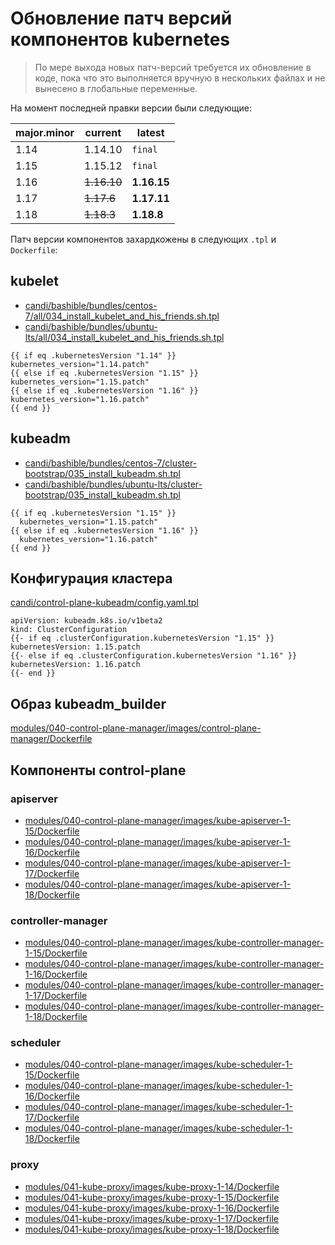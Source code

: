 # Обновление патч версий компонентов kubernetes

> По мере выхода новых патч-версий требуется их обновление в коде, пока что это выполняется вручную в нескольких файлах и не вынесено в глобальные переменные.

На момент последней правки версии были следующие:

| major.minor | current | latest |
| --- | --- | --- |
| 1.14 | 1.14.10 | `final` |
| 1.15 | 1.15.12 | `final` |
| 1.16 | <s>1.16.10</s> | **1.16.15** |
| 1.17 | <s>1.17.6</s> | **1.17.11** |
| 1.18 | <s>1.18.3</s> | **1.18.8** |

Патч версии компонентов захардкожены в следующих `.tpl` и `Dockerfile`:

## kubelet
- [candi/bashible/bundles/centos-7/all/034_install_kubelet_and_his_friends.sh.tpl](../../../candi/bashible/bundles/centos-7/all/034_install_kubelet_and_his_friends.sh.tpl)
- [candi/bashible/bundles/ubuntu-lts/all/034_install_kubelet_and_his_friends.sh.tpl](../../../candi/bashible/bundles/ubuntu-lts/all/034_install_kubelet_and_his_friends.sh.tpl)

```gotemplate
{{ if eq .kubernetesVersion "1.14" }}
kubernetes_version="1.14.patch"
{{ else if eq .kubernetesVersion "1.15" }}
kubernetes_version="1.15.patch"
{{ else if eq .kubernetesVersion "1.16" }}
kubernetes_version="1.16.patch"
{{ end }}
```

## kubeadm
- [candi/bashible/bundles/centos-7/cluster-bootstrap/035_install_kubeadm.sh.tpl](../../../candi/bashible/bundles/centos-7/cluster-bootstrap/035_install_kubeadm.sh.tpl)
- [candi/bashible/bundles/ubuntu-lts/cluster-bootstrap/035_install_kubeadm.sh.tpl](../../../candi/bashible/bundles/ubuntu-lts/cluster-bootstrap/035_install_kubeadm.sh.tpl)

```gotemplate
{{ if eq .kubernetesVersion "1.15" }}
  kubernetes_version="1.15.patch"
{{ else if eq .kubernetesVersion "1.16" }}
  kubernetes_version="1.16.patch"
{{ end }}
```

## Конфигурация кластера
[candi/control-plane-kubeadm/config.yaml.tpl](../../../candi/control-plane-kubeadm/config.yaml.tpl)
```gotemplate
apiVersion: kubeadm.k8s.io/v1beta2
kind: ClusterConfiguration
{{- if eq .clusterConfiguration.kubernetesVersion "1.15" }}
kubernetesVersion: 1.15.patch
{{- else if eq .clusterConfiguration.kubernetesVersion "1.16" }}
kubernetesVersion: 1.16.patch
{{- end }}
```
## Образ kubeadm_builder
[modules/040-control-plane-manager/images/control-plane-manager/Dockerfile](../../../modules/040-control-plane-manager/images/control-plane-manager/Dockerfile)

## Компоненты control-plane

### apiserver
- [modules/040-control-plane-manager/images/kube-apiserver-1-15/Dockerfile](../../../modules/040-control-plane-manager/images/kube-apiserver-1-15/Dockerfile)
- [modules/040-control-plane-manager/images/kube-apiserver-1-16/Dockerfile](../../../modules/040-control-plane-manager/images/kube-apiserver-1-16/Dockerfile)
- [modules/040-control-plane-manager/images/kube-apiserver-1-17/Dockerfile](../../../modules/040-control-plane-manager/images/kube-apiserver-1-17/Dockerfile)
- [modules/040-control-plane-manager/images/kube-apiserver-1-18/Dockerfile](../../../modules/040-control-plane-manager/images/kube-apiserver-1-18/Dockerfile)

### controller-manager
- [modules/040-control-plane-manager/images/kube-controller-manager-1-15/Dockerfile](../../../modules/040-control-plane-manager/images/kube-controller-manager-1-15/Dockerfile)
- [modules/040-control-plane-manager/images/kube-controller-manager-1-16/Dockerfile](../../../modules/040-control-plane-manager/images/kube-controller-manager-1-16/Dockerfile)
- [modules/040-control-plane-manager/images/kube-controller-manager-1-17/Dockerfile](../../../modules/040-control-plane-manager/images/kube-controller-manager-1-17/Dockerfile)
- [modules/040-control-plane-manager/images/kube-controller-manager-1-18/Dockerfile](../../../modules/040-control-plane-manager/images/kube-controller-manager-1-18/Dockerfile)

### scheduler
- [modules/040-control-plane-manager/images/kube-scheduler-1-15/Dockerfile](../../../modules/040-control-plane-manager/images/kube-scheduler-1-15/Dockerfile)
- [modules/040-control-plane-manager/images/kube-scheduler-1-16/Dockerfile](../../../modules/040-control-plane-manager/images/kube-scheduler-1-16/Dockerfile)
- [modules/040-control-plane-manager/images/kube-scheduler-1-17/Dockerfile](../../../modules/040-control-plane-manager/images/kube-scheduler-1-17/Dockerfile)
- [modules/040-control-plane-manager/images/kube-scheduler-1-18/Dockerfile](../../../modules/040-control-plane-manager/images/kube-scheduler-1-18/Dockerfile)

### proxy
- [modules/041-kube-proxy/images/kube-proxy-1-14/Dockerfile](../../../modules/041-kube-proxy/images/kube-proxy-1-14/Dockerfile)
- [modules/041-kube-proxy/images/kube-proxy-1-15/Dockerfile](../../../modules/041-kube-proxy/images/kube-proxy-1-15/Dockerfile)
- [modules/041-kube-proxy/images/kube-proxy-1-16/Dockerfile](../../../modules/041-kube-proxy/images/kube-proxy-1-16/Dockerfile)
- [modules/041-kube-proxy/images/kube-proxy-1-17/Dockerfile](../../../modules/041-kube-proxy/images/kube-proxy-1-17/Dockerfile)
- [modules/041-kube-proxy/images/kube-proxy-1-18/Dockerfile](../../../modules/041-kube-proxy/images/kube-proxy-1-18/Dockerfile)

